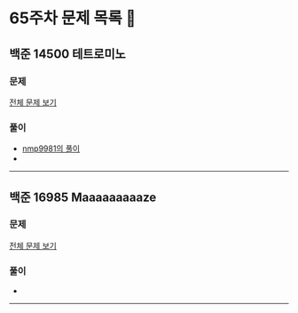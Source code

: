 # 65주차 문제 목록 📝

## 백준 14500 테트로미노  
### 문제
[전체 문제 보기](https://www.acmicpc.net/problem/14500)

### 풀이
- [nmp9981의 풀이](https://blog.naver.com/tybnasgo/222672190425)
- 
___

## 백준 16985 Maaaaaaaaaze  
### 문제
[전체 문제 보기](https://www.acmicpc.net/problem/16985)

### 풀이
- 
___


